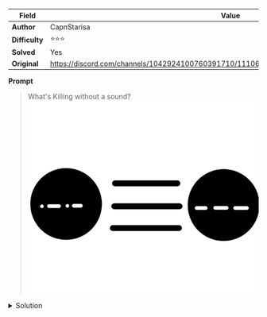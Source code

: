|Field|Value|
|---|---|
|**Author**|CapnStarisa|
|**Difficulty**|⭐⭐⭐|
|**Solved**|Yes|
|**Original**|https://discord.com/channels/1042924100760391710/1110625554476040323/1142196731925245992|

**Prompt**
> What's Killing without a sound?
> ![](../attachments/image.png)

<details>
<summary>Solution</summary>

In morse code the 3 sets of symbols read 'COO' hinting towards 'CO2' or carbon dioxide

On closer inspection the first and last letters are joined by 3 lines which in chemistry indicates a triple bond

Overall regarding the symbol in the middle as a chemical bond, the diagram would represent a carbon atom bonded with an oxigen atom

In IUPAC CO corresponds to carbon monoxide, which is the answer to the code

Regarding the "Killing without a sound" carbon monoxide is a toxic (deadly) and 'K' in morse is '-.-' hinting the decryption of the first and last letters (without decripting the triple bond)
</details>
